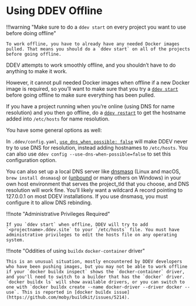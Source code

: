 # Using DDEV Offline

!!!warning "Make sure to do a `ddev start` on every project you want to use before doing offline"

    To work offline, you have to already have any needed Docker images pulled. That means you should do a `ddev start` on all of the projects before going offline. 

DDEV attempts to work smoothly offline, and you shouldn’t have to do anything to make it work.

However, it cannot pull needed Docker images when offline if a new Docker image is required, so you’ll want to make sure that you try a [`ddev start`](../usage/commands.md#start) before going offline to make sure everything has been pulled.

If you have a project running when you’re online (using DNS for name resolution) and you then go offline, do a [`ddev restart`](../usage/commands.md#restart) to get the hostname added into `/etc/hosts` for name resolution.

You have some general options as well:

In `.ddev/config.yaml`, [`use_dns_when_possible: false`](../configuration/config.md#use_dns_when_possible) will make DDEV never try to use DNS for resolution, instead adding hostnames to `/etc/hosts`. You can also use `ddev config --use-dns-when-possible=false` to set this configuration option.

You can also set up a local DNS server like [dnsmasq](https://dnsmasq.org) (Linux and macOS, `brew install dnsmasq`) or ([unbound](https://github.com/NLnetLabs/unbound) or many others on Windows) in your own host environment that serves the project_tld that you choose, and DNS resolution will work fine. You’ll likely want a wildcard A record pointing to 127.0.0.1 on most DDEV installations. If you use dnsmasq, you must configure it to allow DNS rebinding.

!!!note "Administrative Privileges Required"

    If you `ddev start` when offline, DDEV will try to add `<projectname>.ddev.site` to your `/etc/hosts` file. You must have administrative privileges to edit the hosts file on any operating system.

!!!note "Oddities of using `buildx` `docker-container` driver"

    This is an unusual situation, mostly encountered by DDEV developers who have been pushing images, but you may not be able to work offline if your `docker buildx inspect` shows the `docker-container` driver, and you'll need to switch to a builder that has the `docker` driver. `docker buildx ls` will show available drivers, or you can switch to one with `docker buildx create --name docker-driver --driver docker --use`. This is reported in [docker buildx issue](https://github.com/moby/buildkit/issues/5214).
